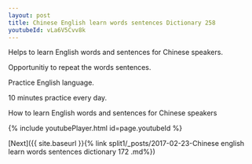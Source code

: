 ```yaml
---
layout: post
title: Chinese English learn words sentences Dictionary 258 
youtubeId: vLa6V5Cvv8k
---
```

 
 
Helps to learn English words and sentences for Chinese speakers.

Opportunitiy to repeat the words sentences. 

Practice English language. 
 
10 minutes practice every day. 
 
How to learn English words and sentences for Chinese speakers 
 
{% include youtubePlayer.html id=page.youtubeId %}
 
 
[Next]({{ site.baseurl }}{% link  split1/_posts/2017-02-23-Chinese english learn words sentences dictionary 172 .md%})
 
